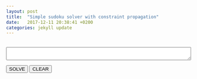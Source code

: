 ```yaml
---
layout: post
title:  "Simple sudoku solver with constraint propagation"
date:   2017-12-11 20:38:41 +0200
categories: jekyll update
---
```


<script type='text/javascript' src="https://cdn.rawgit.com/gpicavet/sudoku-solver/master/solver.js"></script>

 <style>
     table input[type="text"] {
    font-size:30px;
}
 </style>

 <div id="board"></div>

 <br>

 <textarea id="message" cols="60"></textarea>

 <br>

 <button onclick="solve()">SOLVE</button>
 <button onclick="clean()">CLEAR</button>

 <script type='text/javascript'>
   var board = [
       ["8", "", "", "", "", "", "", "", ""],
       ["", "", "3", "6", "", "", "", "", ""],
       ["", "7", "", "", "9", "", "2", "", ""],
       ["", "5", "", "", "", "7", "", "", ""],
       ["", "", "", "", "4", "5", "7", "", ""],
       ["", "", "", "1", "", "", "", "3", ""],
       ["", "", "1", "", "", "", "", "6", "8"],
       ["", "", "8", "5", "", "", "", "1", ""],
       ["", "9", "", "", "", "", "4", "", ""]
   ];

   renderTable("#board", board);

   function renderTable(id, board) {
       var html = "";
       html += "<table data-size=" + board.length + " style='font-size:20px'>";
       for (var i = 0; i < board.length; i++) {
           html += "<tr>";
           for (var j = 0; j < board.length; j++) {
               html += "<td>";
               html += "<input type='text' size=1 value='" + board[i][j] + "' id='cell_" + i + "_" + j + "' />"
               html += "</td>";
           }
           html += "</tr>";
       }
       html += "</table>";
       document.querySelector(id).innerHTML = html;
   }

   function jsonFromTable(id) {
       var size = document.querySelector(id + " table").getAttribute("data-size");
       var b = [];
       for (var i = 0; i < size; i++) {
           var r = [];
           b.push(r);
           for (var j = 0; j < size; j++) {
               v = document.querySelector("#cell_" + i + "_" + j).value;
               if (!/[1-9]/.test(v)) {
                   v = ".";
               }
               r.push(v);
           }
       }
       return b;
   }

   function solve() {
       var b = jsonFromTable("#board");
       try {
           var solver = new SudokuSolver();
           b = solver.solve(b);
           renderTable("#board", b);
           document.querySelector("#message").value = "Solved in " + solver.stats.time + " ms, " + solver.stats.tests + " tests, " + solver.stats.backtracks + " backtracks";
       } catch (e) {
           if (e === "invalid board")
               document.querySelector("#message").value = "Invalid board!";
           else
               document.querySelector("#message").value = "error : " + e;
       }
   }

   function clean() {
       for (var i = 0; i < board.length; i++) {
           for (var j = 0; j < board.length; j++) {
               board[i][j] = '';
           }
       }
       renderTable("#board", board);

   }
